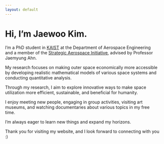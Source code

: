 ```yaml
---
layout: default
---
```


# Hi, I’m Jaewoo Kim.

I’m a PhD student in [KAIST](https://kaist.ac.kr/en/) at the Department of Aerospace Engineering and a member of the [Strategic Aerospace Initiative](http://sai.kaist.ac.kr), advised by Professor Jaemyung Ahn.

My research focuses on making outer space economically more accessible by developing realistic mathematical models of various space systems and conducting quantitative analysis.

Through my research, I aim to explore innovative ways to make space utilization more efficient, sustainable, and beneficial for humanity.

I enjoy meeting new people, engaging in group activities, visiting art museums, and watching documentaries about various topics in my free time.

I’m always eager to learn new things and expand my horizons.

Thank you for visiting my website, and I look forward to connecting with you :)